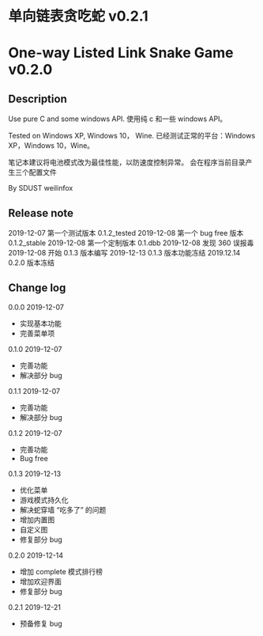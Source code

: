 # 单向链表贪吃蛇 v0.2.1
# One-way Listed Link Snake Game v0.2.0

## Description
Use pure C and some windows API.
使用纯 c 和一些 windows API。

Tested on Windows XP, Windows 10， Wine.
已经测试正常的平台：Windows XP，Windows 10，Wine。

笔记本建议将电池模式改为最佳性能，以防速度控制异常。
会在程序当前目录产生三个配置文件

By SDUST weilinfox

## Release note
2019-12-07 第一个测试版本 0.1.2_tested
2019-12-08 第一个 bug free 版本 0.1.2_stable
2019-12-08 第一个定制版本 0.1.dbb
2019-12-08 发现 360 误报毒
2019-12-08 开始 0.1.3 版本编写
2019-12-13 0.1.3 版本功能冻结
2019.12.14 0.2.0 版本冻结

## Change log
0.0.0 2019-12-07
+ 实现基本功能
+ 完善菜单项

0.1.0 2019-12-07
+ 完善功能
+ 解决部分 bug

0.1.1 2019-12-07
+ 完善功能
+ 解决部分 bug

0.1.2 2019-12-07
+ 完善功能
+ Bug free

0.1.3 2019-12-13
+ 优化菜单
+ 游戏模式持久化
+ 解决蛇穿墙 “吃多了” 的问题
+ 增加内置图
+ 自定义图
+ 修复部分 bug

0.2.0 2019-12-14

+ 增加 complete 模式排行榜
+ 增加欢迎界面
+ 修复部分 bug

0.2.1 2019-12-21
+ 预备修复 bug